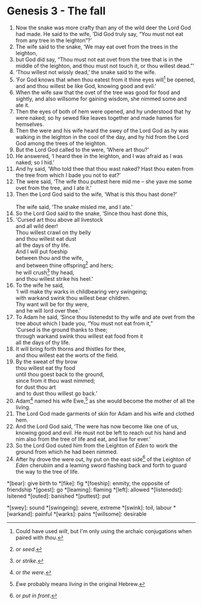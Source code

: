 # Genesis 3 - The fall

1. Now the snake was more crafty than any of the wild deer the Lord God had
   made. He said to the wife, ‘Did God truly say, “You must not eat from any
   tree in the leighton”?’
2. The wife said to the snake, ‘We may eat ovet from the trees in the leighton,
3. but God did say, “Thou must not eat ovet from the tree that is in the middle
   of the leighton, and thou must not touch it, or thou willest dead.”’
4. ‘Thou willest not wissly dead,’ the snake said to the wife.
5. ‘For God knows that when thou eatest from it thine eyes will[^will] be
   opened, and and thou willest be like God, knowing good and evil.’
6. When the wife saw that the ovet of the tree was good for food and sightly,
   and also willsome for gaining wisdom, she nimmed some and ate it.
7. Then the eyes of both of hem were opened, and hy understood that hy were
   naked; so hy sewed fike leaves together and made hames for hemselves.
8. Then the were and his wife heard the swey of the Lord God as hy was walking
   in the leighton in the cool of the day, and hy hid from the Lord God among
   the trees of the leighton.
9. But the Lord God called to the were, ‘Where art thou?’
10. He answered, ‘I heard thee in the leighton, and I was afraid as I was
    naked; so I hid.’
11. And hy said, ‘Who told thee that thou wast naked? Hast thou eaten from the
    tree from which I bade you not to eat?’
12. The were said, ‘The wife thou puttest here mid me – she yave me some ovet
    from the tree, and I ate it.’
13. Then the Lord God said to the wife, ‘What is this thou hast done?’
    <br/><br/>The wife said, ‘The snake misled me, and I ate.’
14. So the Lord God said to the snake, ‘Since thou hast done this,
15. 'Cursed art thou above all livestock
    <br/>and all wild deer!
    <br/>Thou willest crawl on thy belly
    <br/>and thou willest eat dust
    <br/>all the days of thy life.
    <br/>And I will put foeship
    <br/>between thou and the wife,
    <br/>and between thine offspring[^offspring] and hers;
    <br/>he will crush[^crush] thy head,
    <br/>and thou willest strike his heel.'
16. To the wife he said,
    <br/>‘I will make thy warks in childbearing very swingeing;
    <br/>with warkand swink thou willest bear children.
    <br/>Thy want will be for thy were,
    <br/>and he will lord over thee.’
17. To Adam he said, ‘Since thou listenedst to thy wife and ate ovet from the
    tree about which I bade you, “You must not eat from it,”
    <br/>‘Cursed is the ground thanks to thee;
    <br/>through warkand swink thou willest eat food from it
    <br/>all the days of thy life.
18. It will bring forth thorns and thistles for thee,
    <br/>and thou willest eat the worts of the field.
19. By the sweat of thy brow
    <br/>thou willest eat thy food
    <br/>until thou goest back to the ground,
    <br/>since from it thou wast nimmed;
    <br/>for dust thou art
    <br/>and to dust thou willest go back.’
20. Adam[^Adam] named his wife Ewe,[^Ewe] as she would become the mother of all
    the living.
21. The Lord God made garments of skin for Adam and his wife and clothed hem.
22. And the Lord God said, ‘The were has now become like one of us, knowing
    good and evil. He must not be left to reach out his hand and nim also from
    the tree of life and eat, and live for ever.’
23. So the Lord God outed him from the Leighton of *Eden* to work the ground
    from which he had been nimmed.
24. After hy drove the were out, hy put on the east side[^east] of the Leighton
    of *Eden* cherubim and a leaming sword flashing back and forth to guard the
    way to the tree of life.

<!-- Abbreviations -->
*[bear]: give birth to
*[fike]: fig
*[foeship]: enmity, the opposite of friendship
*[goest]: go
*[leaming]: flaming
*[left]: allowed
*[listenedst]: lsitened
*[outed]: banished
*[puttest]: put
<!-- *[returnest]: return -->
*[swey]: sound
*[swingeing]: severe, extreme
*[swink]: toil, labour
*[warkand]: painful
*[warks]: pains
*[willsome]: desirable

<!-- Footnotes -->
[^offspring]: or *seed*.
[^crush]: or *strike*.
[^Adam]: or *the were*.
[^Ewe]: *Ewe* probably means *living* in the original Hebrew.
[^east]: or *put in front*.
[^will]: Could have used *wilt*, but I'm only using the archaic conjugations
    when paired with *thou*.
